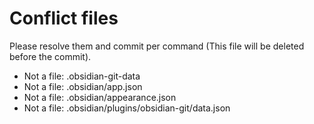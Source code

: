 # Conflict files
Please resolve them and commit per command (This file will be deleted before the commit).
- Not a file: .obsidian-git-data
- Not a file: .obsidian/app.json
- Not a file: .obsidian/appearance.json
- Not a file: .obsidian/plugins/obsidian-git/data.json